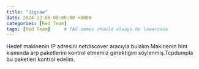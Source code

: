 ```yaml
---
title: "Jigsaw"
date: 2024-12-06 00:00:00 +0800 
categories: [Red Team]
tags: [Red Team]     # TAG names should always be lowercase
---
```


Hedef makinenin IP adresini netdiscover aracıyla bulalım.Makinenin hint kısmında arp paketlerini kontrol etmemiz gerektiğini söylenmiş.Tcpdumpla bu paketleri kontrol edelim.


